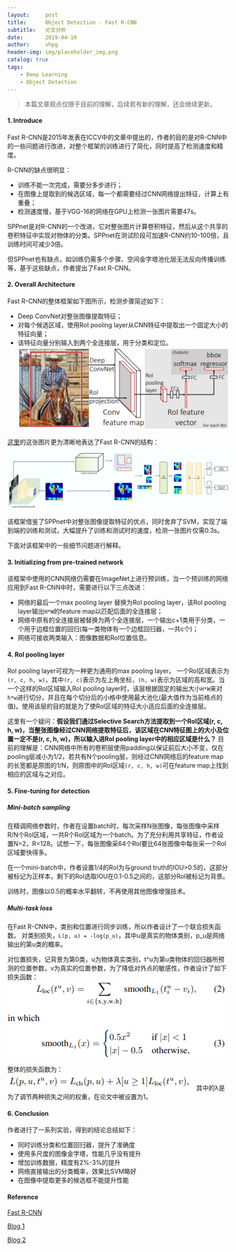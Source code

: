 ```yaml
---
layout:     post
title:      Object Detection - Fast R-CNN
subtitle:   论文分析
date:       2019-04-10
author:     vhpg
header-img: img/placeholder_img.png
catalog: true
tags:
    - Deep Learning
    - Object Detection
---
```

> 本篇文章观点仅限于目前的理解，后续若有新的理解，还会继续更新。

#### 1. Introduce
  Fast R-CNN是2015年发表在ICCV中的文章中提出的，作者的目的是对R-CNN中的一些问题进行改进，对整个框架的训练进行了简化，同时提高了检测速度和精度。

  R-CNN的缺点很明显：
  * 训练不能一次完成，需要分多步进行；
  * 在图像上提取到的候选区域，每一个都需要经过CNN网络提出特征，计算上有重叠；
  * 检测速度慢，基于VGG-16的网络在GPU上检测一张图片需要47s。

  SPPnet是对R-CNN的一个改进，它对整张图片计算卷积特征，然后从这个共享的卷积特征中实现对物体的分类。SPPnet在测试阶段可加速R-CNN约10-100倍，且训练时间可减少3倍。

  但SPPnet也有缺点，如训练仍需多个步骤、空间金字塔池化层无法反向传播训练等，基于这些缺点，作者提出了Fast R-CNN。

#### 2. Overall Architecture
  Fast R-CNN的整体框架如下图所示，检测步骤简述如下：
  * Deep ConvNet对整张图像提取特征；
  * 对每个候选区域，使用RoI pooling layer从CNN特征中提取出一个固定大小的特征向量；
  * 该特征向量分别输入到两个全连接层，用于分类和定位。
  ![2019-04-10_091530](/assets/2019-04-10_091530.png)

  [这里](https://medium.com/@jonathan_hui/what-do-we-learn-from-region-based-object-detectors-faster-r-cnn-r-fcn-fpn-7e354377a7c9)的这张图片更为清晰地表达了Fast R-CNN的结构：
  ![1_Dd3-sugNKInTIv12u8cWkw](/assets/1_Dd3-sugNKInTIv12u8cWkw.jpeg)

  该框架借鉴了SPPnet中对整张图像提取特征的优点，同时舍弃了SVM，实现了端到端的训练和测试，大幅提升了训练和测试时的速度，检测一张图片仅需0.3s。

  下面对该框架中的一些细节问题进行解释。

#### 3. Initializing from pre-trained network
  该框架中使用的CNN网络仍需要在ImageNet上进行预训练，当一个预训练的网络应用到Fast R-CNN中时，需要进行以下三点改进：
  * 网络的最后一个max pooling layer 替换为RoI pooling layer，该RoI pooling layer输出`H*W`的feature map以匹配后面的全连接层；
  * 网络中原有的全连接层被替换为两个全连接层，一个输出c+1类用于分类，一个用于边框位置的回归(每一类物体有一个边框回归器，一共c个)；
  * 网络可接收两类输入：图像数据和RoI位置信息。

#### 4. RoI pooling layer
  RoI pooling layer可视为一种更为通用的max pooling layer。
  一个RoI区域表示为`(r, c, h, w)`，其中`(r, c)`表示为左上角坐标，`(h, w)`表示为区域的高和宽。当一个这样的RoI区域输入RoI pooling layer时，该层根据固定的输出大小`H*W`来对`h*w`进行切分，并且在每个切分后的小格中使用最大池化(最大值作为当前格点的值)。使用该层的目的就是为了使RoI区域的特征大小适应后面的全连接层。

  这里有一个疑问：**假设我们通过Selective Search方法提取到一个RoI区域(r, c, h, w)，当整张图像经过CNN网络提取特征后，该区域在CNN特征图上的大小及位置一定不是(r, c, h, w)，所以输入进RoI pooling layer中的相应区域是什么？**
  目前的理解是：CNN网络中所有的卷积层使用padding以保证前后大小不变，仅在pooling层减小为1/2，若共有N个pooling层，则经过CNN网络后的feature map的长宽都是原图的1/N，则原图中的RoI区域`(r, c, h, w)`可在feature map上找到相应的区域与之对应。

#### 5. Fine-tuning for detection
##### Mini-batch sampling
  在精调网络参数时，作者在设置batch时，每次采样N张图像，每张图像中采样R/N个RoI区域，一共R个RoI区域为一个batch。为了充分利用共享特征，作者设置N=2，R=128。试想一下，每张图像采64个RoI要比64张图像中每张采一个RoI区域要快得多。

  在一个mini-batch中，作者设置1/4的RoI为与ground truth的IOU>0.5的，这部分被标记为正样本，剩下的RoI选取IOU在0.1-0.5之间的，这部分RoI被标记为背景。

  训练时，图像以0.5的概率水平翻转，不再使用其他图像增强技术。

##### Multi-task loss
  在Fast R-CNN中，类别和位置进行同步训练，所以作者设计了一个联合损失函数。
  对类别损失，`L(p, u) = -log(p_u)`，其中u是真实的物体类别，p_u是网络输出的第u类的概率。

  对位置损失，记背景为第0类，u为物体真实类别，t^u为第u类物体的回归器所预测的位置参数，v为真实的位置参数，为了降低对外点的敏感性，作者设计了如下损失函数：
  ![2019-04-10_100213](/assets/2019-04-10_100213.png)

  整体的损失函数为：
  ![2019-04-10_100308](/assets/2019-04-10_100308.png)
  其中的λ是为了调节两种损失之间的权重，在论文中被设置为1。

#### 6. Conclusion
  作者进行了一系列实验，得到的结论总结如下：
  * 同时训练分类和位置回归器，提升了准确度
  * 使用多尺度的图像金字塔，性能几乎没有提升
  * 增加训练数据，精度有2%-3%的提升
  * 网络直接输出的分类概率，效果比SVM略好
  * 在图像中提取更多的候选框不能提升性能

#### Reference
[Fast R-CNN](https://arxiv.org/pdf/1504.08083.pdf)

[Blog 1](https://medium.com/coinmonks/review-fast-r-cnn-object-detection-a82e172e87ba)

[Blog 2](https://blog.csdn.net/shenxiaolu1984/article/details/51036677)
